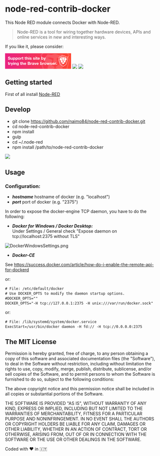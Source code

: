 # node-red-contrib-docker

This Node RED module connects Docker with Node-RED.

> Node-RED is a tool for wiring together hardware devices, APIs and online services in new and interesting ways.

If you like it, please consider:

<a target="blank" href="https://brave.com/nai412"><img src="./examples/support_banner.png"/></a>
<a target="blank" href="https://paypal.me/NeumannBenjamin"><img src="https://img.shields.io/badge/Donate-PayPal-blue.svg"/></a>
<a target="blank" href="https://blockchain.info/payment_request?address=3KDjCmXsGFYawmycXRsVwfFbphog117N8P"><img src="https://img.shields.io/badge/Donate-Bitcoin-green.svg"/></a> 

## Getting started

First of all install [Node-RED](http://nodered.org/docs/getting-started/installation)

## Develop

* git clone https://github.com/naimo84/node-red-contrib-docker.git
* cd node-red-contrib-docker
* npm install
* gulp
* cd ~/.node-red 
* npm install /path/to/node-red-contrib-docker

<img src="https://img.shields.io/npm/dy/node-red-contrib-docker?style=for-the-badge"/>

## Usage

### Configuration:
- ***hostname*** hostname of docker (e.g. "localhost")
- ***port*** port of docker (e.g. "2375")

In order to expose the docker-engine TCP daemon, you have to do the following:

- ***Docker for Windows / Docker Desktop:*** 
<br>Under Settings / General check "Expose daemon on tcp://localhost:2375 without TLS"

![DockerWindowsSettings.png](https://github.com/naimo84/node-red-contrib-docker/raw/master/examples/DockerWindowsSettings.png)

- ***Docker-CE***

See https://success.docker.com/article/how-do-i-enable-the-remote-api-for-dockerd

or: 

```
# File: /etc/default/docker
# Use DOCKER_OPTS to modify the daemon startup options.
#DOCKER_OPTS=""
DOCKER_OPTS="-H tcp://127.0.0.1:2375 -H unix:///var/run/docker.sock"
```

or: 

```
# File: /lib/systemd/system/docker.service
ExecStart=/usr/bin/docker daemon -H fd:// -H tcp://0.0.0.0:2375
```

## The MIT License
Permission is hereby granted, free of charge, to any person obtaining a copy
of this software and associated documentation files (the "Software"), to deal in the Software without restriction, including without limitation the rights to use, copy, modify, merge, publish, distribute, sublicense, and/or sell copies of the Software, and to permit persons to whom the Software is furnished to do so, subject to the following conditions:

The above copyright notice and this permission notice shall be included in
all copies or substantial portions of the Software.

THE SOFTWARE IS PROVIDED "AS IS", WITHOUT WARRANTY OF ANY KIND, EXPRESS OR IMPLIED, INCLUDING BUT NOT LIMITED TO THE WARRANTIES OF MERCHANTABILITY, FITNESS FOR A PARTICULAR PURPOSE AND NONINFRINGEMENT. IN NO EVENT SHALL THE
AUTHORS OR COPYRIGHT HOLDERS BE LIABLE FOR ANY CLAIM, DAMAGES OR OTHER LIABILITY, WHETHER IN AN ACTION OF CONTRACT, TORT OR OTHERWISE, ARISING FROM, OUT OF OR IN CONNECTION WITH THE SOFTWARE OR THE USE OR OTHER DEALINGS IN THE SOFTWARE.

Coded with :heart: in :it:
